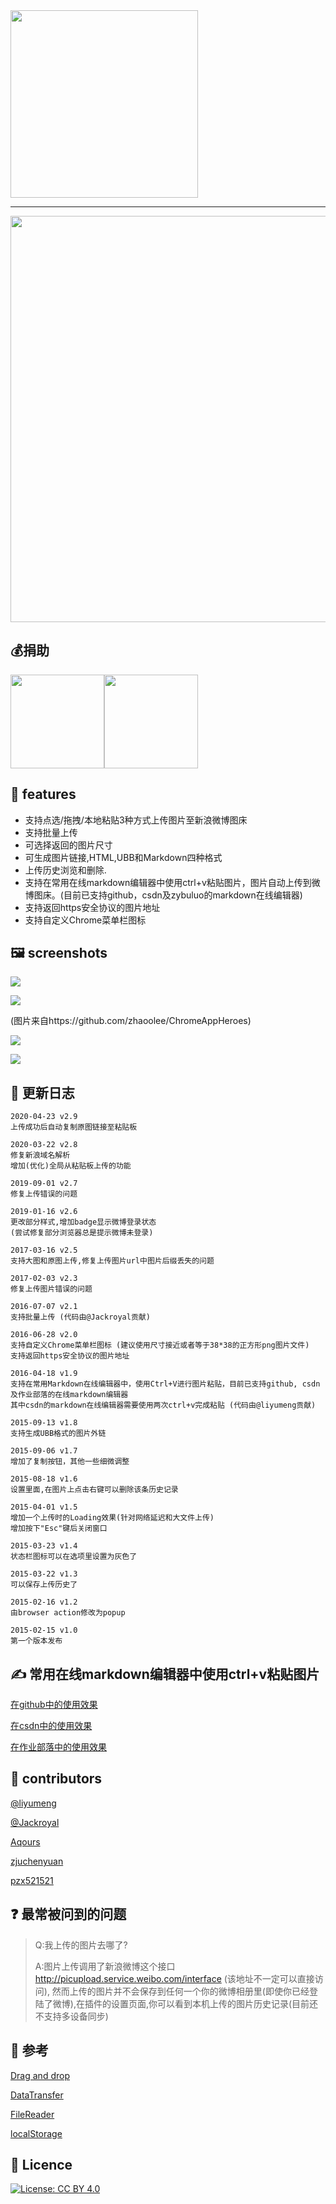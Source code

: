 <a href="https://chrome.google.com/webstore/detail/%E6%96%B0%E6%B5%AA%E5%BE%AE%E5%8D%9A%E5%9B%BE%E5%BA%8A/fdfdnfpdplfbbnemmmoklbfjbhecpnhf/reviews" target="_blank">
	<img width="300px" src="https://wx1.sinaimg.cn/large/5fd37818jw1eq7bx4bc4ej20c0038mx9.jpg">
</a>

---

<img width="650px" src="https://raw.githubusercontent.com/suxiaogang/WeiboPicBed/master/screenshot/webstore.jpg">

## 💰捐助
<img width="150px" src="https://raw.githubusercontent.com/suxiaogang/WeiboPicBed/master/img/wechat.png"><img width="150px" src="https://raw.githubusercontent.com/suxiaogang/WeiboPicBed/master/img/alipay.jpg">

## 🚀 features
- 支持点选/拖拽/本地粘贴3种方式上传图片至新浪微博图床
- 支持批量上传
- 可选择返回的图片尺寸
- 可生成图片链接,HTML,UBB和Markdown四种格式
- 上传历史浏览和删除.
- 支持在常用在线markdown编辑器中使用ctrl+v粘贴图片，图片自动上传到微博图床。(目前已支持github，csdn及zybuluo的markdown在线编辑器)
- 支持返回https安全协议的图片地址
- 支持自定义Chrome菜单栏图标

## 🖼 screenshots
![](https://raw.githubusercontent.com/suxiaogang/WeiboPicBed/master/screenshot/screen.gif)

![](https://upload-images.jianshu.io/upload_images/3203841-ecf76e0396a53b3b.gif) 

(图片来自https://github.com/zhaoolee/ChromeAppHeroes)

![](http://ww1.sinaimg.cn/large/5fd37818gw1eqps6zuxslj20xc0p0q9q.jpg)

![](http://ww2.sinaimg.cn/large/5fd37818gw1eqhxjffq1tj20zk0m8wj6.jpg)

## 📑 更新日志
```
2020-04-23 v2.9
上传成功后自动复制原图链接至粘贴板

2020-03-22 v2.8
修复新浪域名解析
增加(优化)全局从粘贴板上传的功能

2019-09-01 v2.7
修复上传错误的问题

2019-01-16 v2.6
更改部分样式,增加badge显示微博登录状态
(尝试修复部分浏览器总是提示微博未登录)

2017-03-16 v2.5
支持大图和原图上传,修复上传图片url中图片后缀丢失的问题

2017-02-03 v2.3
修复上传图片错误的问题

2016-07-07 v2.1
支持批量上传 (代码由@Jackroyal贡献)

2016-06-28 v2.0
支持自定义Chrome菜单栏图标 (建议使用尺寸接近或者等于38*38的正方形png图片文件)
支持返回https安全协议的图片地址

2016-04-18 v1.9
支持在常用Markdown在线编辑器中，使用Ctrl+V进行图片粘贴，目前已支持github, csdn及作业部落的在线markdown编辑器
其中csdn的markdown在线编辑器需要使用两次ctrl+v完成粘贴 (代码由@liyumeng贡献)

2015-09-13 v1.8
支持生成UBB格式的图片外链

2015-09-06 v1.7
增加了复制按钮，其他一些细微调整

2015-08-18 v1.6
设置里面,在图片上点击右键可以删除该条历史记录

2015-04-01 v1.5
增加一个上传时的Loading效果(针对网络延迟和大文件上传)
增加按下"Esc"键后关闭窗口

2015-03-23 v1.4
状态栏图标可以在选项里设置为灰色了

2015-03-22 v1.3
可以保存上传历史了

2015-02-16 v1.2
由browser action修改为popup

2015-02-15 v1.0
第一个版本发布

```

## ✍️ 常用在线markdown编辑器中使用ctrl+v粘贴图片
[在github中的使用效果](http://ww3.sinaimg.cn/large/99b8535cjw1f306jse5g7j215n0jj444.jpg)

[在csdn中的使用效果](http://ww2.sinaimg.cn/large/99b8535cjw1f306jftd8vj21gj0l646l.jpg)

[在作业部落中的使用效果](http://ww4.sinaimg.cn/large/99b8535cjw1f306kv4yljj21gu0oz7cl.jpg)


## 👬 contributors
[@liyumeng](https://github.com/liyumeng)

[@Jackroyal](https://github.com/Jackroyal)

[Aqours](https://github.com/Aqours)

[zjuchenyuan](https://github.com/zjuchenyuan)

[pzx521521](https://github.com/pzx521521)

## ❓ 最常被问到的问题
> Q:我上传的图片去哪了?
>
> A:图片上传调用了新浪微博这个接口 http://picupload.service.weibo.com/interface (该地址不一定可以直接访问), 然而上传的图片并不会保存到任何一个你的微博相册里(即使你已经登陆了微博),在插件的设置页面,你可以看到本机上传的图片历史记录(目前还不支持多设备同步)

## 🔗 参考
[Drag and drop](https://developer.mozilla.org/en-US/docs/Web/Guide/HTML/Drag_and_drop)

[DataTransfer](https://developer.mozilla.org/en-US/docs/Web/API/DataTransfer)

[FileReader](https://developer.mozilla.org/en/docs/Web/API/FileReader)

[localStorage](https://developer.mozilla.org/en/docs/Web/API/Window/localStorage)

## 💎 Licence

[![License: CC BY 4.0](https://img.shields.io/badge/License-CC%20BY%204.0-lightgrey.svg)](http://creativecommons.org/licenses/by/4.0/)
